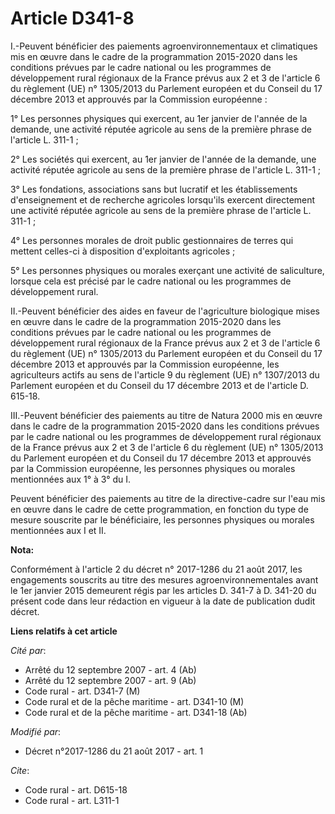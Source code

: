 # Article D341-8

I.-Peuvent bénéficier des paiements agroenvironnementaux et climatiques mis en œuvre dans le cadre de la programmation
2015-2020 dans les conditions prévues par le cadre national ou les programmes de développement rural régionaux de la France
prévus aux 2 et 3 de l'article 6 du règlement (UE) n° 1305/2013 du Parlement européen et du Conseil du 17 décembre 2013 et
approuvés par la Commission européenne : 

1° Les personnes physiques qui exercent, au 1er janvier de l'année de la demande, une activité réputée agricole au sens de la
première phrase de l'article L. 311-1 ; 

2° Les sociétés qui exercent, au 1er janvier de l'année de la demande, une activité réputée agricole au sens de la première
phrase de l'article L. 311-1 ; 

3° Les fondations, associations sans but lucratif et les établissements d'enseignement et de recherche agricoles lorsqu'ils
exercent directement une activité réputée agricole au sens de la première phrase de l'article L. 311-1 ; 

4° Les personnes morales de droit public gestionnaires de terres qui mettent celles-ci à disposition d'exploitants
agricoles ; 

5° Les personnes physiques ou morales exerçant une activité de saliculture, lorsque cela est précisé par le cadre national ou
les programmes de développement rural. 

II.-Peuvent bénéficier des aides en faveur de l'agriculture biologique mises en œuvre dans le cadre de la programmation
2015-2020 dans les conditions prévues par le cadre national ou les programmes de développement rural régionaux de la France
prévus aux 2 et 3 de l'article 6 du règlement (UE) n° 1305/2013 du Parlement européen et du Conseil du 17 décembre 2013 et
approuvés par la Commission européenne, les agriculteurs actifs au sens de l'article 9 du règlement (UE) n° 1307/2013 du
Parlement européen et du Conseil du 17 décembre 2013 et de l'article D. 615-18. 

III.-Peuvent bénéficier des paiements au titre de Natura 2000 mis en œuvre dans le cadre de la programmation 2015-2020 dans
les conditions prévues par le cadre national ou les programmes de développement rural régionaux de la France prévus aux 2 et
3 de l'article 6 du règlement (UE) n° 1305/2013 du Parlement européen et du Conseil du 17 décembre 2013 et approuvés par la
Commission européenne, les personnes physiques ou morales mentionnées aux 1° à 3° du I. 

Peuvent bénéficier des paiements au titre de la directive-cadre sur l'eau mis en œuvre dans le cadre de cette programmation,
en fonction du type de mesure souscrite par le bénéficiaire, les personnes physiques ou morales mentionnées aux I et II.

**Nota:**

Conformément à l'article 2 du décret n° 2017-1286 du 21 août 2017, les engagements souscrits au titre des mesures
agroenvironnementales avant le 1er janvier 2015 demeurent régis par les articles D. 341-7 à D. 341-20 du présent code dans
leur rédaction en vigueur à la date de publication dudit décret.

**Liens relatifs à cet article**

_Cité par_:

  - Arrêté du 12 septembre 2007 - art. 4 (Ab)
  - Arrêté du 12 septembre 2007 - art. 9 (Ab)
  - Code rural - art. D341-7 (M)
  - Code rural et de la pêche maritime - art. D341-10 (M)
  - Code rural et de la pêche maritime - art. D341-18 (Ab)

_Modifié par_:

  - Décret n°2017-1286 du 21 août 2017 - art. 1

_Cite_:

  - Code rural - art. D615-18
  - Code rural - art. L311-1
